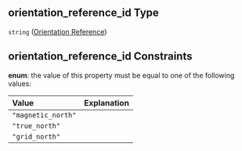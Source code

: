 ## orientation_reference_id Type

`string` ([Orientation Reference](iea43\_wra_data_model-properties-measurement-location-measurement-location-properties-vertical-profiler-properties-vertical-profiler-properties-properties-orientation-reference.md))

## orientation_reference_id Constraints

**enum**: the value of this property must be equal to one of the following values:

| Value              | Explanation |
| :----------------- | :---------- |
| `"magnetic_north"` |             |
| `"true_north"`     |             |
| `"grid_north"`     |             |
